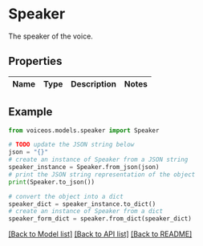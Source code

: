 # Speaker

The speaker of the voice.

## Properties

Name | Type | Description | Notes
------------ | ------------- | ------------- | -------------

## Example

```python
from voiceos.models.speaker import Speaker

# TODO update the JSON string below
json = "{}"
# create an instance of Speaker from a JSON string
speaker_instance = Speaker.from_json(json)
# print the JSON string representation of the object
print(Speaker.to_json())

# convert the object into a dict
speaker_dict = speaker_instance.to_dict()
# create an instance of Speaker from a dict
speaker_form_dict = speaker.from_dict(speaker_dict)
```
[[Back to Model list]](../README.md#documentation-for-models) [[Back to API list]](../README.md#documentation-for-api-endpoints) [[Back to README]](../README.md)


